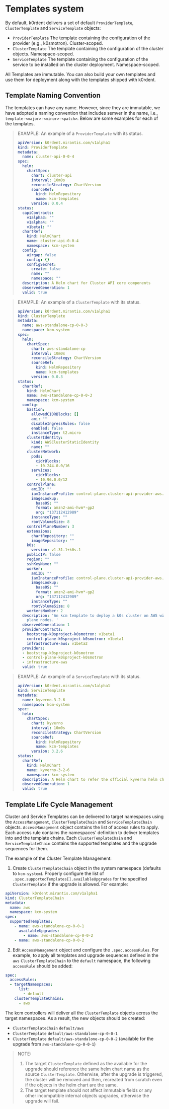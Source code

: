 # Templates system

By default, k0rdent delivers a set of default `ProviderTemplate`, `ClusterTemplate` and `ServiceTemplate` objects:

* `ProviderTemplate`
   The template containing the configuration of the provider (e.g., k0smotron). Cluster-scoped.
* `ClusterTemplate`
   The template containing the configuration of the cluster objects. Namespace-scoped.
* `ServiceTemplate`
   The template containing the configuration of the service to be installed on the cluster deployment. Namespace-scoped.

All Templates are immutable. You can also build your own templates and use them for deployment along with the
templates shipped with k0rdent.

## Template Naming Convention

The templates can have any name. However, since they are immutable, we have adopted a naming convention that includes semver in the name, i.e., `template-<major>-<minor>-<patch>`. Below are some examples for each of the templates.

> EXAMPLE: An example of a `ProviderTemplate` with its status.
>
> ```yaml
> apiVersion: k0rdent.mirantis.com/v1alpha1
> kind: ProviderTemplate
> metadata:
>   name: cluster-api-0-0-4
> spec:
>   helm:
>     chartSpec:
>       chart: cluster-api
>       interval: 10m0s
>       reconcileStrategy: ChartVersion
>       sourceRef:
>         kind: HelmRepository
>         name: kcm-templates
>       version: 0.0.4
> status:
>   capiContracts:
>     v1alpha3: ""
>     v1alpha4: ""
>     v1beta1: ""
>   chartRef:
>     kind: HelmChart
>     name: cluster-api-0-0-4
>     namespace: kcm-system
>   config:
>     airgap: false
>     config: {}
>     configSecret:
>       create: false
>       name: ""
>       namespace: ""
>   description: A Helm chart for Cluster API core components
>   observedGeneration: 1
>   valid: true
> ```

> EXAMPLE: An example of a `ClusterTemplate` with its status.
>
> ```yaml
> apiVersion: k0rdent.mirantis.com/v1alpha1
> kind: ClusterTemplate
> metadata:
>   name: aws-standalone-cp-0-0-3
>   namespace: kcm-system
> spec:
>   helm:
>     chartSpec:
>       chart: aws-standalone-cp
>       interval: 10m0s
>       reconcileStrategy: ChartVersion
>       sourceRef:
>         kind: HelmRepository
>         name: kcm-templates
>       version: 0.0.3
> status:
>   chartRef:
>     kind: HelmChart
>     name: aws-standalone-cp-0-0-3
>     namespace: kcm-system
>   config:
>     bastion:
>       allowedCIDRBlocks: []
>       ami: ""
>       disableIngressRules: false
>       enabled: false
>       instanceType: t2.micro
>     clusterIdentity:
>       kind: AWSClusterStaticIdentity
>       name: ""
>     clusterNetwork:
>       pods:
>         cidrBlocks:
>         - 10.244.0.0/16
>       services:
>         cidrBlocks:
>         - 10.96.0.0/12
>     controlPlane:
>       amiID: ""
>       iamInstanceProfile: control-plane.cluster-api-provider-aws.sigs.k8s.io
>       imageLookup:
>         baseOS: ""
>         format: amzn2-ami-hvm*-gp2
>         org: "137112412989"
>       instanceType: ""
>       rootVolumeSize: 8
>     controlPlaneNumber: 3
>     extensions:
>       chartRepository: ""
>       imageRepository: ""
>     k0s:
>       version: v1.31.1+k0s.1
>     publicIP: false
>     region: ""
>     sshKeyName: ""
>     worker:
>       amiID: ""
>       iamInstanceProfile: control-plane.cluster-api-provider-aws.sigs.k8s.io
>       imageLookup:
>         baseOS: ""
>         format: amzn2-ami-hvm*-gp2
>         org: "137112412989"
>       instanceType: ""
>       rootVolumeSize: 8
>     workersNumber: 2
>   description: 'An kcm template to deploy a k0s cluster on AWS with bootstrapped control
>     plane nodes. '
>   observedGeneration: 1
>   providerContracts:
>     bootstrap-k0sproject-k0smotron: v1beta1
>     control-plane-k0sproject-k0smotron: v1beta1
>     infrastructure-aws: v1beta2
>   providers:
>   - bootstrap-k0sproject-k0smotron
>   - control-plane-k0sproject-k0smotron
>   - infrastructure-aws
>   valid: true
> ```

> EXAMPLE: An example of a `ServiceTemplate` with its status.
>
> ```yaml
> apiVersion: k0rdent.mirantis.com/v1alpha1
> kind: ServiceTemplate
> metadata:
>   name: kyverno-3-2-6
>   namespace: kcm-system
> spec:
>   helm:
>     chartSpec:
>       chart: kyverno
>       interval: 10m0s
>       reconcileStrategy: ChartVersion
>       sourceRef:
>         kind: HelmRepository
>         name: kcm-templates
>       version: 3.2.6
> status:
>   chartRef:
>     kind: HelmChart
>     name: kyverno-3-2-6
>     namespace: kcm-system
>   description: A Helm chart to refer the official kyverno helm chart
>   observedGeneration: 1
>   valid: true
> ```

## Template Life Cycle Management

Cluster and Service Templates can be delivered to target namespaces using the `AccessManagement`,
`ClusterTemplateChain` and `ServiceTemplateChain` objects. `AccessManagement` object contains the list of
access rules to apply. Each access rule contains the namespaces' definition to deliver templates into and
the template chains. Each `ClusterTemplateChain` and `ServiceTemplateChain` contains the supported templates
and the upgrade sequences for them.

The example of the Cluster Template Management:

1. Create `ClusterTemplateChain` object in the system namespace (defaults to `kcm-system`). Properly configure
   the list of `.spec.supportedTemplates[].availableUpgrades` for the specified `ClusterTemplate` if the upgrade is allowed. For example:

```yaml
apiVersion: k0rdent.mirantis.com/v1alpha1
kind: ClusterTemplateChain
metadata:
  name: aws
  namespace: kcm-system
spec:
  supportedTemplates:
    - name: aws-standalone-cp-0-0-1
      availableUpgrades:
        - name: aws-standalone-cp-0-0-2
    - name: aws-standalone-cp-0-0-2
```

2. Edit `AccessManagement` object and configure the `.spec.accessRules`.
   For example, to apply all templates and upgrade sequences defined in the `aws` `ClusterTemplateChain` to the
   `default` namespace, the following `accessRule` should be added:

```yaml
spec:
  accessRules:
  - targetNamespaces:
      list:
        - default
    clusterTemplateChains:
      - aws
```

The kcm controllers will deliver all the `ClusterTemplate` objects across the target namespaces.
As a result, the new objects should be created:

* `ClusterTemplateChain` `default/aws`
* `ClusterTemplate` `default/aws-standalone-cp-0-0-1`
* `ClusterTemplate` `default/aws-standalone-cp-0-0-2` (available for the upgrade from `aws-standalone-cp-0-0-1`)

> NOTE:
>
> 1. The target `ClusterTemplate` defined as the available for the upgrade should reference the same helm chart name
> as the source `ClusterTemplate`. Otherwise, after the upgrade is triggered, the cluster will be removed and then,
> recreated from scratch even if the objects in the helm chart are the same.
> 2. The target template should not affect immutable fields or any other incompatible internal objects upgrades,
> otherwise the upgrade will fail.
